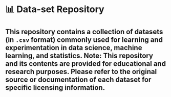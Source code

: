 # 📊 Data-set Repository

This repository contains a collection of datasets (in `.csv` format) commonly used for learning and experimentation in data science, machine learning, and statistics.
Note:
This repository and its contents are provided for educational and research purposes.
Please refer to the original source or documentation of each dataset for specific licensing information.
---

